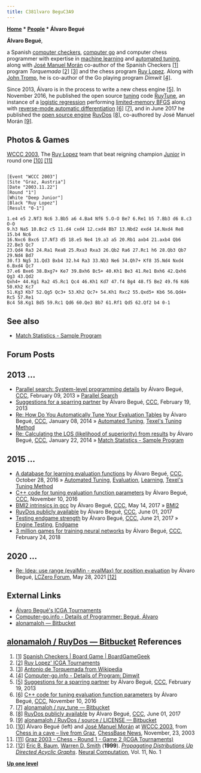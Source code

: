 ```yaml
---
title: C381lvaro BeguC3A9
---
```

**[Home](Home "Home") * [People](People "People") * Álvaro Begué**

**Álvaro Begué**,

a Spanish [computer checkers](Checkers "Checkers"), [computer go](Go "Go") and computer chess programmer with expertise in [machine learning](Learning "Learning") and [automated tuning](Automated_Tuning "Automated Tuning"), along with [José Manuel Morán](Jos%C3%A9_Manuel_Mor%C3%A1n "José Manuel Morán") co-author of the Spanish Checkers <a id="cite-note-1" href="#cite-ref-1">[1]</a> program *Torquemada* <a id="cite-note-2" href="#cite-ref-2">[2]</a> <a id="cite-note-3" href="#cite-ref-3">[3]</a> and the chess program [Ruy Lopez](Ruy_Lopez "Ruy Lopez"). Along with [John Tromp](John_Tromp "John Tromp"), he is co-author of the Go playing program *Dimwit* <a id="cite-note-4" href="#cite-ref-4">[4]</a>.

Since 2013, Álvaro is in the process to write a new chess engine <a id="cite-note-5" href="#cite-ref-5">[5]</a>. In November 2016, he published the open source [tuning](Automated_Tuning "Automated Tuning") code [RuyTune](RuyTune "RuyTune"), an instance of a [logistic regression](Automated_Tuning#LogisticRegression "Automated Tuning") performing [limited-memory BFGS](https://en.wikipedia.org/wiki/Limited-memory_BFGS) along with [reverse-mode automatic differentiation](https://en.wikipedia.org/wiki/Automatic_differentiation#Reverse_accumulation) <a id="cite-note-6" href="#cite-ref-6">[6]</a> <a id="cite-note-7" href="#cite-ref-7">[7]</a>, and in June 2017 he published the [open source engine](Category:Open_Source "Category:Open Source") [RuyDos](RuyDos "RuyDos") <a id="cite-note-8" href="#cite-ref-8">[8]</a>, co-authored by José Manuel Morán <a id="cite-note-9" href="#cite-ref-9">[9]</a>.

## Photos & Games

[](File:%C3%81lvaroAndJos%C3%A9Graz2003.jpg)
[WCCC 2003](WCCC_2003 "WCCC 2003"), The [Ruy Lopez](Ruy_Lopez "Ruy Lopez") team that beat reigning champion [Junior](Junior "Junior") in round one <a id="cite-note-10" href="#cite-ref-10">[10]</a> <a id="cite-note-11" href="#cite-ref-11">[11]</a>

```

[Event "WCCC 2003"]
[Site "Graz, Austria"]
[Date "2003.11.22"]
[Round "1"]
[White "Deep Junior"]
[Black "Ruy Lopez"]
[Result "0-1"]

1.e4 e5 2.Nf3 Nc6 3.Bb5 a6 4.Ba4 Nf6 5.O-O Be7 6.Re1 b5 7.Bb3 d6 8.c3 O-O 
9.h3 Na5 10.Bc2 c5 11.d4 cxd4 12.cxd4 Bb7 13.Nbd2 exd4 14.Nxd4 Re8 15.b4 Nc6 
16.Nxc6 Bxc6 17.Nf3 d5 18.e5 Ne4 19.a3 a5 20.Rb1 axb4 21.axb4 Qb6 22.Be3 Qc7 
23.Qd4 Ra3 24.Ra1 Rea8 25.Rxa3 Rxa3 26.Qb2 Ra6 27.Rc1 h6 28.Qb3 Qb7 29.Nd4 Bd7 
30.f3 Ng5 31.Qd3 Bxb4 32.h4 Ra3 33.Nb3 Ne6 34.Qh7+ Kf8 35.Nd4 Nxd4 6.Bxd4 Qc7 
37.e6 Bxe6 38.Bxg7+ Ke7 39.Bxh6 Bc5+ 40.Kh1 Be3 41.Re1 Bxh6 42.Qxh6 Qg3 43.Qd2 
Qxh4+ 44.Kg1 Ra2 45.Rc1 Qc4 46.Kh1 Kd7 47.f4 Bg4 48.f5 Be2 49.f6 Kd6 50.Kh2 Kc7 
51.Kg3 Kb7 52.Qg5 Qc3+ 53.Kh2 Qc7+ 54.Kh1 Rxc2 55.Qxd5+ Kb6 56.Qd4+ Rc5 57.Re1 
Bc4 58.Kg1 Bd5 59.Rc1 Qd6 60.Qe3 Bb7 61.Rf1 Qd5 62.Qf2 b4 0-1 

```

## See also

- [Match Statistics - Sample Program](Match_Statistics#Sample "Match Statistics")

## Forum Posts

## 2013 ...

- [Parallel search: System-level programming details](http://www.talkchess.com/forum/viewtopic.php?t=47171) by Álvaro Begué, [CCC](CCC "CCC"), February 09, 2013 » [Parallel Search](Parallel_Search "Parallel Search")
- [Suggestions for a sparring partner](http://www.talkchess.com/forum/viewtopic.php?t=47268) by Álvaro Begué, [CCC](CCC "CCC"), February 19, 2013
- [Re: How Do You Automatically Tune Your Evaluation Tables](http://www.talkchess.com/forum/viewtopic.php?topic_view=threads&p=551856&t=50823) by Álvaro Begué, [CCC](CCC "CCC"), January 08, 2014 » [Automated Tuning](Automated_Tuning "Automated Tuning"), [Texel's Tuning Method](Texel%27s_Tuning_Method "Texel's Tuning Method")
- [Re: Calculating the LOS (likelihood of superiority) from results](http://www.talkchess.com/forum/viewtopic.php?t=51003&start=2) by Álvaro Begué, [CCC](CCC "CCC"), January 22, 2014 » [Match Statistics - Sample Program](Match_Statistics#Sample "Match Statistics")

## 2015 ...

- [A database for learning evaluation functions](http://www.talkchess.com/forum/viewtopic.php?t=61861) by Álvaro Begué, [CCC](CCC "CCC"), October 28, 2016 » [Automated Tuning](Automated_Tuning "Automated Tuning"), [Evaluation](Evaluation "Evaluation"), [Learning](Learning "Learning"), [Texel's Tuning Method](Texel%27s_Tuning_Method "Texel's Tuning Method")
- [C++ code for tuning evaluation function parameters](http://www.talkchess.com/forum/viewtopic.php?t=62056) by Álvaro Begué, [CCC](CCC "CCC"), November 10, 2016
- [BMI2 intrinsics in gcc](http://www.talkchess.com/forum3/viewtopic.php?f=7&t=63978) by Álvaro Begué, [CCC](CCC "CCC"), May 14, 2017 » [BMI2](BMI2 "BMI2")
- [RuyDos publicly available](http://www.talkchess.com/forum/viewtopic.php?t=64138) by Álvaro Begué, [CCC](CCC "CCC"), June 01, 2017
- [Testing endgame strength](http://www.talkchess.com/forum3/viewtopic.php?f=7&t=64356) by Álvaro Begué, [CCC](CCC "CCC"), June 21, 2017 » [Engine Testing](Engine_Testing "Engine Testing"), [Endgame](Endgame "Endgame")
- [3 million games for training neural networks](http://www.talkchess.com/forum3/viewtopic.php?f=7&t=66681) by Álvaro Begué, [CCC](CCC "CCC"), February 24, 2018

## 2020 ...

- [Re: Idea: use range (evalMin - evalMax) for position evaluation](https://groups.google.com/g/lczero/c/TLCMkkdm1hw/m/SgbGghzhBAAJ) by Álvaro Begué, [LCZero Forum](Computer_Chess_Forums "Computer Chess Forums"), May 28, 2021 <a id="cite-note-12" href="#cite-ref-12">[12]</a>

## External Links

- [Álvaro Begué's ICGA Tournaments](https://www.game-ai-forum.org/icga-tournaments/person.php?id=73)
- [Computer-go.info - Details of Programmer: Begué, Álvaro](http://www.computer-go.info/db/operson.php?a=Begu%26eacute%3B%2C+%26Aacute%3Blvaro+)
- [alonamaloh — Bitbucket](https://bitbucket.org/alonamaloh/)

## [alonamaloh / RuyDos — Bitbucket](https://bitbucket.org/alonamaloh/ruydos) References

1. <a id="cite-ref-1" href="#cite-note-1">[1]</a> [Spanish Checkers | Board Game | BoardGameGeek](https://boardgamegeek.com/boardgame/36250/spanish-checkers)
1. <a id="cite-ref-2" href="#cite-note-2">[2]</a> [Ruy Lopez' ICGA Tournaments](https://www.game-ai-forum.org/icga-tournaments/program.php?id=96)
1. <a id="cite-ref-3" href="#cite-note-3">[3]</a> [Antonio de Torquemada from Wikipedia](https://en.wikipedia.org/wiki/Antonio_de_Torquemada)
1. <a id="cite-ref-4" href="#cite-note-4">[4]</a> [Computer-go.info - Details of Program: Dimwit](http://www.computer-go.info/db/oprog.php?a=Dimwit)
1. <a id="cite-ref-5" href="#cite-note-5">[5]</a> [Suggestions for a sparring partner](http://www.talkchess.com/forum/viewtopic.php?t=47268) by Álvaro Begué, [CCC](CCC "CCC"), February 19, 2013
1. <a id="cite-ref-6" href="#cite-note-6">[6]</a> [C++ code for tuning evaluation function parameters](http://www.talkchess.com/forum/viewtopic.php?t=62056) by Álvaro Begué, [CCC](CCC "CCC"), November 10, 2016
1. <a id="cite-ref-7" href="#cite-note-7">[7]</a> [alonamaloh / ruy_tune — Bitbucket](https://bitbucket.org/alonamaloh/ruy_tune)
1. <a id="cite-ref-8" href="#cite-note-8">[8]</a>  [RuyDos publicly available](http://www.talkchess.com/forum/viewtopic.php?t=64138) by Álvaro Begué, [CCC](CCC "CCC"), June 01, 2017
1. <a id="cite-ref-9" href="#cite-note-9">[9]</a> [alonamaloh / RuyDos / source / LICENSE — Bitbucket](https://bitbucket.org/alonamaloh/ruydos/src/88d7ffc1026339c334ee75d234a8df9e6af2ca34/LICENSE?at=default)
1. <a id="cite-ref-10" href="#cite-note-10">[10]</a> Álvaro Begué (left) and [José Manuel Morán](Jos%C3%A9_Manuel_Mor%C3%A1n "José Manuel Morán") at [WCCC 2003](WCCC_2003 "WCCC 2003"), from [Chess in a cave – live from Graz](https://en.chessbase.com/post/che-in-a-cave-live-from-graz), [ChessBase News](ChessBase "ChessBase"), November, 23, 2003
1. <a id="cite-ref-11" href="#cite-note-11">[11]</a> [Graz 2003 - Chess - Round 1 - Game 2 (ICGA Tournaments)](https://www.game-ai-forum.org/icga-tournaments/round.php?tournament=2&round=1&id=2)
1. <a id="cite-ref-12" href="#cite-note-12">[12]</a> [Eric B. Baum](Eric_B._Baum "Eric B. Baum"), [Warren D. Smith](Warren_D._Smith "Warren D. Smith") (**1999**). *[Propagating Distributions Up Directed Acyclic Graphs](https://www.mitpressjournals.org/doi/abs/10.1162/089976699300016881?journalCode=neco)*. [Neural Computation](https://en.wikipedia.org/wiki/Neural_Computation_%28journal%29), Vol. 11, No. 1

**[Up one level](People "People")**

